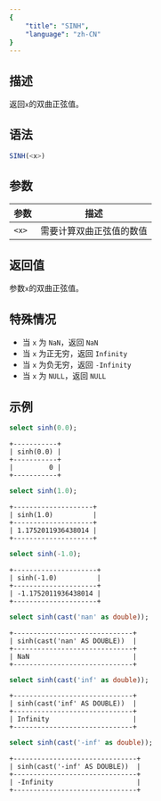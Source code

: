 ```yaml
---
{
    "title": "SINH",
    "language": "zh-CN"
}
---
```


## 描述

返回`x`的双曲正弦值。


## 语法

```sql
SINH(<x>)
```

## 参数

| 参数 | 描述 |  
| -- | -- |  
| `<x>` | 需要计算双曲正弦值的数值 |  

## 返回值

参数`x`的双曲正弦值。

## 特殊情况
- 当 `x` 为 `NaN`，返回 `NaN`
- 当 `x` 为正无穷，返回 `Infinity`
- 当 `x` 为负无穷，返回 `-Infinity`
- 当 `x` 为 `NULL`，返回 `NULL`

## 示例

```sql
select sinh(0.0);
```

```
+-----------+
| sinh(0.0) |
+-----------+
|         0 |
+-----------+
```

```sql
select sinh(1.0);
```

```
+--------------------+
| sinh(1.0)          |
+--------------------+
| 1.1752011936438014 |
+--------------------+
```

```sql
select sinh(-1.0);
```

```
+---------------------+
| sinh(-1.0)          |
+---------------------+
| -1.1752011936438014 |
+---------------------+
```

```sql
select sinh(cast('nan' as double));
```
```
+------------------------------+
| sinh(cast('nan' AS DOUBLE))  |
+------------------------------+
| NaN                          |
+------------------------------+
```

```sql
select sinh(cast('inf' as double));
```
```
+------------------------------+
| sinh(cast('inf' AS DOUBLE))  |
+------------------------------+
| Infinity                     |
+------------------------------+
```

```sql
select sinh(cast('-inf' as double));
```
```
+-------------------------------+
| sinh(cast('-inf' AS DOUBLE))  |
+-------------------------------+
| -Infinity                     |
+-------------------------------+
```
